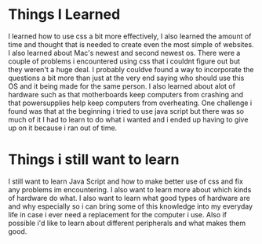 # Things I Learned
I learned how to use css a bit more effectively, I also learned the amount of time and thought that is
needed to create even the most simple of websites. I also learned about Mac's newest and second newest os.
There were a couple of problems i encountered using css that i couldnt figure out but they weren't a huge deal.
I probably couldve found a way to incorporate the questions a bit more than just at the very end saying who should use this OS and it being
made for the same person. I also learned about alot of hardware such as that motherboards keep computers from crashing and that powersupplies
help keep computers from overheating. One challenge i found was that at the beginning i tried to use java script but there was so much of 
it I had to learn to do what i wanted and i ended up having to give up on it because i ran out of time.


# Things i still want to learn
I still want to learn Java Script and how to make better use of css and fix any problems im encountering.
I also want to learn more about which kinds of hardware do what. I also want to learn what good types of hardware are and why
especially so i can bring some of this knowledge into my everyday life in case i ever need a replacement for the computer i use.
Also if possible i'd like to learn about different peripherals and what makes them good.
